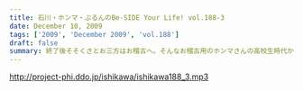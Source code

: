 ```yaml
---
title: 石川・ホンマ・ぶるんのBe-SIDE Your Life! vol.188-3
date: December 10, 2009
tags: ['2009', 'December 2009', 'vol.188']
draft: false
summary: 終了後そそくさとお三方はお稽古へ。そんなお稽古用のホンマさんの高校生時代から使い込んだ名器を見せてもらいました。物持ちイイネ。NAMAE
---
```


http://project-phi.ddo.jp/ishikawa/ishikawa188_3.mp3
